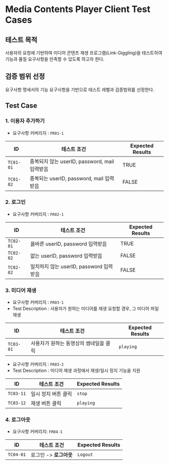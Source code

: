 # Media Contents Player Client Test Cases

## 테스트 목적
사용자의 요청에 기반하여 미디어 콘텐츠 재생 프로그램(Link-Giggling)을 테스트하여 기능과 품질 요구사항을 만족할 수 있도록 하고자 한다.

## 검증 범위 선정
요구사항 명세서의 기능 요구사항을 기반으로 테스트 레벨과 검증범위를 선정한다.

## Test Case
### 1. 이용자 추가하기
- 요구사항 커버리지 : `FR01-1`
  
| ID        | 테스트 조건            | Expected Results |
| --------- | ------------------- | ---------------- |
| `TC01-01` | 중복되지 않는 userID, password, mail 입력받음 | TRUE |
| `TC01-02` | 중복되는 userID, password, mail 입력받음 | FALSE |

### 2. 로그인
- 요구사항 커버리지 : `FR02-1`
  
| ID        | 테스트 조건            | Expected Results |
| --------- | ------------------- | ---------------- |
| `TC02-01` | 옳바른 userID, password 입력받음 | TRUE |
| `TC02-02` | 없는 userID, password 입력받음 | FALSE |
| `TC02-02` | 일치하지 않는 userID, password 입력받음 | FALSE |

### 3. 미디어 재생
- 요구사항 커버리지 : `FR03-1`
- Test Description : 사용자가 원하는 미디어를 재생 요청할 경우, 그 미디어 파일 재생
  
| ID        | 테스트 조건            | Expected Results |
| --------- | ------------------- | ---------------- |
| `TC03-01` | 사용자가 원하는 동영상의 썸네일을 클릭 | `playing` | <!-- 여기 수정해야할듯 -->

- 요구사항 커버리지 : `FR03-2`
- Test Description : 미디어 재생 과정에서 재생/일시 정지 기능을 지원
  
| ID        | 테스트 조건            | Expected Results |
| --------- | ------------------- | ---------------- |
| `TC03-11` | 일시 정지 버튼 클릭 | `stop`  | <!-- 여기 수정해야할듯 -->
| `TC03-12` | 재생 버튼 클릭     | `playing` | <!-- 여기 수정해야할듯 -->

### 4. 로그아웃
- 요구사항 커버리지: `FR04-1`

| ID        | 테스트 조건            | Expected Results |
| --------- | ------------------- | ---------------- |
| `TC04-01` | 로그인 -> **로그아웃** | `Logout`         |